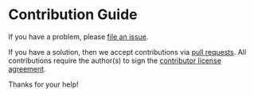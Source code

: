 # Contribution Guide

If you have a problem, please [file an issue](https://github.com/canonical/ubuntu-welcome/issues/new).

If you have a solution, then we accept contributions via [pull requests](https://github.com/canonical/ubuntu-welcome/pulls).
All contributions require the author(s) to sign the [contributor license agreement](http://www.ubuntu.com/legal/contributors/).

Thanks for your help!
